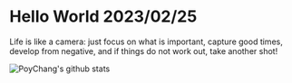 # Hello World 2023/02/25

Life is like a camera: just focus on what is important, capture good times, develop from negative, and if things do not work out, take another shot!

![PoyChang's github stats](https://github-readme-stats.vercel.app/api?username=poychang&show_icons=true&theme=dracula)
